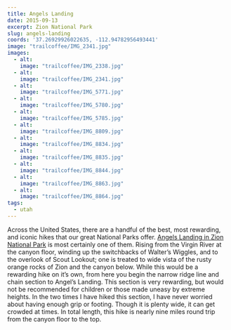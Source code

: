 ```yaml
---
title: Angels Landing
date: 2015-09-13
excerpt: Zion National Park
slug: angels-landing
coords: '37.26929926022635, -112.94782956493441'
image: "trailcoffee/IMG_2341.jpg"
images:
  - alt: 
    image: "trailcoffee/IMG_2338.jpg"
  - alt: 
    image: "trailcoffee/IMG_2341.jpg"
  - alt: 
    image: "trailcoffee/IMG_5771.jpg"
  - alt: 
    image: "trailcoffee/IMG_5780.jpg"
  - alt: 
    image: "trailcoffee/IMG_5785.jpg"
  - alt: 
    image: "trailcoffee/IMG_8809.jpg"
  - alt: 
    image: "trailcoffee/IMG_8834.jpg"
  - alt: 
    image: "trailcoffee/IMG_8835.jpg"
  - alt: 
    image: "trailcoffee/IMG_8844.jpg"
  - alt: 
    image: "trailcoffee/IMG_8863.jpg"
  - alt: 
    image: "trailcoffee/IMG_8864.jpg"
tags:
  - utah
---
```

Across the United States, there are a handful of the best, most rewarding, and iconic hikes that our great National Parks offer. <a href="http://www.nps.gov/zion/">Angels Landing in Zion National Park</a> is most certainly one of them. Rising from the Virgin River at the canyon floor, winding up the switchbacks of Walter’s Wiggles, and to the overlook of Scout Lookout; one is treated to wide vista of the rusty orange rocks of Zion and the canyon below. While this would be a rewarding hike on it’s own, from here you begin the narrow ridge line and chain section to Angel’s Landing. This section is very rewarding, but would not be recommended for children or those made uneasy by extreme heights. In the two times I have hiked this section, I have never worried about having enough grip or footing. Though it is plenty wide, it can get crowded at times. In total length, this hike is nearly nine miles round trip from the canyon floor to the top.

